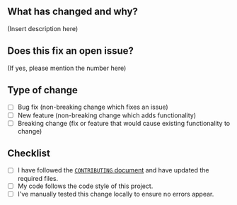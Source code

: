 ## What has changed and why?
(Insert description here)

## Does this fix an open issue? 
(If yes, please mention the number here)

## Type of change   
- [ ] Bug fix (non-breaking change which fixes an issue)
- [ ] New feature (non-breaking change which adds functionality)
- [ ] Breaking change (fix or feature that would cause existing functionality to change)

## Checklist  
- [ ] I have followed the [`CONTRIBUTING` document](https://github.com/ClydeDz/island-of-golocans-chrome-extension/blob/main/docs/CONTRIBUTING.md) and have updated the required files.
- [ ] My code follows the code style of this project.
- [ ] I've manually tested this change locally to ensure no errors appear.
